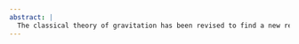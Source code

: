 ```yaml
---
abstract: |
  The classical theory of gravitation has been revised to find a new relativistic theory of gravitation. Impact for society will be tremendous.
---
```

